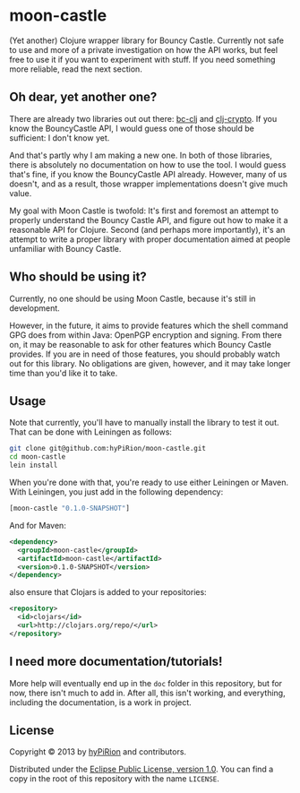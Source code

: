 # moon-castle

(Yet another) Clojure wrapper library for Bouncy Castle. Currently not safe to
use and more of a private investigation on how the API works, but feel free to
use it if you want to experiment with stuff. If you need something more
reliable, read the next section.

## Oh dear, yet another one?

There are already two libraries out out there: [bc-clj][] and [clj-crypto][]. If
you know the BouncyCastle API, I would guess one of those should be sufficient:
I don't know yet.

[bc-clj]: https://github.com/sebhoss/bc-clj
[clj-crypto]: https://github.com/macourtney/clj-crypto

And that's partly why I am making a new one. In both of those libraries, there
is absolutely no documentation on how to use the tool. I would guess that's
fine, if you know the BouncyCastle API already. However, many of us doesn't, and
as a result, those wrapper implementations doesn't give much value.

My goal with Moon Castle is twofold: It's first and foremost an attempt to
properly understand the Bouncy Castle API, and figure out how to make it a
reasonable API for Clojure. Second (and perhaps more importantly), it's an
attempt to write a proper library with proper documentation aimed at people
unfamiliar with Bouncy Castle.

## Who should be using it?

Currently, no one should be using Moon Castle, because it's still in
development.

However, in the future, it aims to provide features which the shell command GPG
does from within Java: OpenPGP encryption and signing. From there on, it may be
reasonable to ask for other features which Bouncy Castle provides. If you are in
need of those features, you should probably watch out for this library. No
obligations are given, however, and it may take longer time than you'd like it
to take.

## Usage

Note that currently, you'll have to manually install the library to test it out.
That can be done with Leiningen as follows:

```bash
git clone git@github.com:hyPiRion/moon-castle.git
cd moon-castle
lein install
```

When you're done with that, you're ready to use either Leiningen or Maven. With
Leiningen, you just add in the following dependency:

```clj
[moon-castle "0.1.0-SNAPSHOT"]
```

And for Maven:

```xml
<dependency>
  <groupId>moon-castle</groupId>
  <artifactId>moon-castle</artifactId>
  <version>0.1.0-SNAPSHOT</version>
</dependency>
```

also ensure that Clojars is added to your repositories:

```xml
<repository>
  <id>clojars</id>
  <url>http://clojars.org/repo/</url>
</repository>
```

## I need more documentation/tutorials!

More help will eventually end up in the `doc` folder in this repository, but for
now, there isn't much to add in. After all, this isn't working, and everything,
including the documentation, is a work in project.

## License

Copyright © 2013 by [hyPiRion](https://github.com/hyPiRion) and
contributors.

Distributed under the [Eclipse Public License, version 1.0][license]. You can
find a copy in the root of this repository with the name `LICENSE`.

[license]: http://www.eclipse.org/legal/epl-v10.html "Eclipse Public License, version 1.0"
